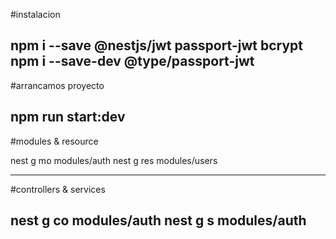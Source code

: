 #instalacion

npm i --save @nestjs/jwt passport-jwt bcrypt
npm i --save-dev @type/passport-jwt
-----

#arrancamos proyecto

npm run start:dev
-----

#modules & resource

nest g mo modules/auth
nest g res modules/users

-----

#controllers & services

nest g co modules/auth
nest g s modules/auth
-----